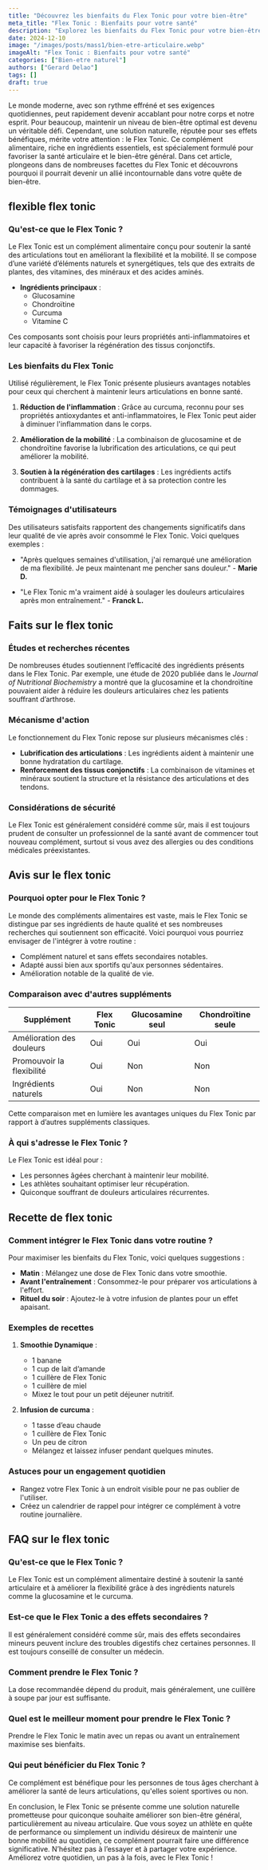 ```yaml
---
title: "Découvrez les bienfaits du Flex Tonic pour votre bien-être"
meta_title: "Flex Tonic : Bienfaits pour votre santé"
description: "Explorez les bienfaits du Flex Tonic pour votre bien-être et votre santé articulaire avec notre guide complet."
date: 2024-12-10
image: "/images/posts/mass1/bien-etre-articulaire.webp"
imageAlt: "Flex Tonic : Bienfaits pour votre santé"
categories: ["Bien-etre naturel"]
authors: ["Gerard Delao"]
tags: []
draft: true
---
```


Le monde moderne, avec son rythme effréné et ses exigences quotidiennes, peut rapidement devenir accablant pour notre corps et notre esprit. Pour beaucoup, maintenir un niveau de bien-être optimal est devenu un véritable défi. Cependant, une solution naturelle, réputée pour ses effets bénéfiques, mérite votre attention : le Flex Tonic. Ce complément alimentaire, riche en ingrédients essentiels, est spécialement formulé pour favoriser la santé articulaire et le bien-être général. Dans cet article, plongeons dans de nombreuses facettes du Flex Tonic et découvrons pourquoi il pourrait devenir un allié incontournable dans votre quête de bien-être.

## flexible flex tonic

### Qu'est-ce que le Flex Tonic ?

Le Flex Tonic est un complément alimentaire conçu pour soutenir la santé des articulations tout en améliorant la flexibilité et la mobilité. Il se compose d’une variété d’éléments naturels et synergétiques, tels que des extraits de plantes, des vitamines, des minéraux et des acides aminés.

- **Ingrédients principaux** : 
  - Glucosamine 
  - Chondroïtine 
  - Curcuma
  - Vitamine C

Ces composants sont choisis pour leurs propriétés anti-inflammatoires et leur capacité à favoriser la régénération des tissus conjonctifs.

### Les bienfaits du Flex Tonic

Utilisé régulièrement, le Flex Tonic présente plusieurs avantages notables pour ceux qui cherchent à maintenir leurs articulations en bonne santé.

1. **Réduction de l'inflammation** : Grâce au curcuma, reconnu pour ses propriétés antioxydantes et anti-inflammatoires, le Flex Tonic peut aider à diminuer l'inflammation dans le corps.
   
2. **Amélioration de la mobilité** : La combinaison de glucosamine et de chondroïtine favorise la lubrification des articulations, ce qui peut améliorer la mobilité.

3. **Soutien à la régénération des cartilages** : Les ingrédients actifs contribuent à la santé du cartilage et à sa protection contre les dommages.

### Témoignages d'utilisateurs

Des utilisateurs satisfaits rapportent des changements significatifs dans leur qualité de vie après avoir consommé le Flex Tonic. Voici quelques exemples :

- "Après quelques semaines d'utilisation, j'ai remarqué une amélioration de ma flexibilité. Je peux maintenant me pencher sans douleur." - **Marie D.**

- "Le Flex Tonic m'a vraiment aidé à soulager les douleurs articulaires après mon entraînement." - **Franck L.**

## Faits sur le flex tonic

### Études et recherches récentes

De nombreuses études soutiennent l’efficacité des ingrédients présents dans le Flex Tonic. Par exemple, une étude de 2020 publiée dans le *Journal of Nutritional Biochemistry* a montré que la glucosamine et la chondroïtine pouvaient aider à réduire les douleurs articulaires chez les patients souffrant d’arthrose.

### Mécanisme d'action

Le fonctionnement du Flex Tonic repose sur plusieurs mécanismes clés :

- **Lubrification des articulations** : Les ingrédients aident à maintenir une bonne hydratation du cartilage.
- **Renforcement des tissus conjonctifs** : La combinaison de vitamines et minéraux soutient la structure et la résistance des articulations et des tendons.

### Considérations de sécurité

Le Flex Tonic est généralement considéré comme sûr, mais il est toujours prudent de consulter un professionnel de la santé avant de commencer tout nouveau complément, surtout si vous avez des allergies ou des conditions médicales préexistantes.

## Avis sur le flex tonic

### Pourquoi opter pour le Flex Tonic ?

Le monde des compléments alimentaires est vaste, mais le Flex Tonic se distingue par ses ingrédients de haute qualité et ses nombreuses recherches qui soutiennent son efficacité. Voici pourquoi vous pourriez envisager de l'intégrer à votre routine :

- Complément naturel et sans effets secondaires notables.
- Adapté aussi bien aux sportifs qu'aux personnes sédentaires.
- Amélioration notable de la qualité de vie.

### Comparaison avec d'autres suppléments

| Supplément         | Flex Tonic    | Glucosamine seul | Chondroïtine seule |
|--------------------|---------------|------------------|--------------------|
| Amélioration des douleurs | Oui           | Oui              | Oui                |
| Promouvoir la flexibilité  | Oui           | Non              | Non                |
| Ingrédients naturels | Oui           | Non              | Non                |

Cette comparaison met en lumière les avantages uniques du Flex Tonic par rapport à d’autres suppléments classiques.

### À qui s'adresse le Flex Tonic ?

Le Flex Tonic est idéal pour :

- Les personnes âgées cherchant à maintenir leur mobilité.
- Les athlètes souhaitant optimiser leur récupération.
- Quiconque souffrant de douleurs articulaires récurrentes.

## Recette de flex tonic

### Comment intégrer le Flex Tonic dans votre routine ?

Pour maximiser les bienfaits du Flex Tonic, voici quelques suggestions :

- **Matin** : Mélangez une dose de Flex Tonic dans votre smoothie.
- **Avant l'entraînement** : Consommez-le pour préparer vos articulations à l'effort.
- **Rituel du soir** : Ajoutez-le à votre infusion de plantes pour un effet apaisant.

### Exemples de recettes

1. **Smoothie Dynamique** :
   - 1 banane
   - 1 cup de lait d’amande
   - 1 cuillère de Flex Tonic
   - 1 cuillère de miel
   - Mixez le tout pour un petit déjeuner nutritif.

2. **Infusion de curcuma** :
   - 1 tasse d’eau chaude
   - 1 cuillère de Flex Tonic
   - Un peu de citron
   - Mélangez et laissez infuser pendant quelques minutes.

### Astuces pour un engagement quotidien

- Rangez votre Flex Tonic à un endroit visible pour ne pas oublier de l'utiliser.
- Créez un calendrier de rappel pour intégrer ce complément à votre routine journalière.

## FAQ sur le flex tonic

### Qu'est-ce que le Flex Tonic ?

Le Flex Tonic est un complément alimentaire destiné à soutenir la santé articulaire et à améliorer la flexibilité grâce à des ingrédients naturels comme la glucosamine et le curcuma.

### Est-ce que le Flex Tonic a des effets secondaires ?

Il est généralement considéré comme sûr, mais des effets secondaires mineurs peuvent inclure des troubles digestifs chez certaines personnes. Il est toujours conseillé de consulter un médecin.

### Comment prendre le Flex Tonic ?

La dose recommandée dépend du produit, mais généralement, une cuillère à soupe par jour est suffisante. 

### Quel est le meilleur moment pour prendre le Flex Tonic ?

Prendre le Flex Tonic le matin avec un repas ou avant un entraînement maximise ses bienfaits.

### Qui peut bénéficier du Flex Tonic ?

Ce complément est bénéfique pour les personnes de tous âges cherchant à améliorer la santé de leurs articulations, qu'elles soient sportives ou non.

En conclusion, le Flex Tonic se présente comme une solution naturelle prometteuse pour quiconque souhaite améliorer son bien-être général, particulièrement au niveau articulaire. Que vous soyez un athlète en quête de performance ou simplement un individu désireux de maintenir une bonne mobilité au quotidien, ce complément pourrait faire une différence significative. N’hésitez pas à l’essayer et à partager votre expérience. Améliorez votre quotidien, un pas à la fois, avec le Flex Tonic !

